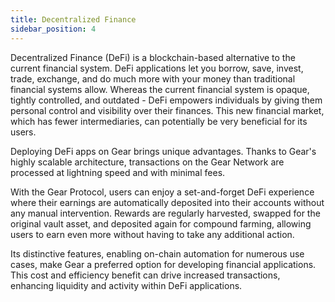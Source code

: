 ```yaml
---
title: Decentralized Finance
sidebar_position: 4
---
```


Decentralized Finance (DeFi) is a blockchain-based alternative to the current financial system. DeFi applications let you borrow, save, invest, trade, exchange, and do much more with your money than traditional financial systems allow. Whereas the current financial system is opaque, tightly controlled, and outdated - DeFi empowers individuals by giving them personal control and visibility over their finances. This new financial market, which has fewer intermediaries, can potentially be very beneficial for its users.

Deploying DeFi apps on Gear brings unique advantages. Thanks to Gear's highly scalable architecture, transactions on the Gear Network are processed at lightning speed and with minimal fees. 

With the Gear Protocol, users can enjoy a set-and-forget DeFi experience where their earnings are automatically deposited into their accounts without any manual intervention. Rewards are regularly harvested, swapped for the original vault asset, and deposited again for compound farming, allowing users to earn even more without having to take any additional action.

Its distinctive features, enabling on-chain automation for numerous use cases, make Gear a preferred option for developing financial applications. This cost and efficiency benefit can drive increased transactions, enhancing liquidity and activity within DeFi applications.
